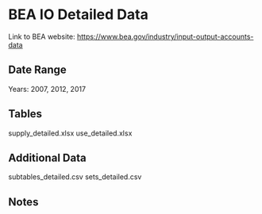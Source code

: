# BEA IO Detailed Data

Link to BEA website: https://www.bea.gov/industry/input-output-accounts-data

## Date Range
Years: 2007, 2012, 2017

## Tables
supply_detailed.xlsx
use_detailed.xlsx

## Additional Data
subtables_detailed.csv
sets_detailed.csv

## Notes

